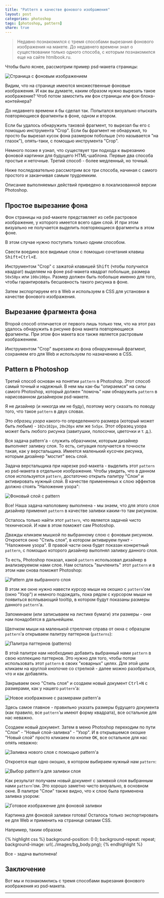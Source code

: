 ```yaml
---
title: "Pattern в качестве фонового изображения"
layout: post
categories: photoshop
tags: [photoshop, pattern]
share: true
---
```


> Недавно познакомился с тремя способами вырезания фонового изображения на макете. До недавнего времени знал о существовании только одного способа, с которым познакомился еще на сайте htmlbook.ru.

Чтобы было яснее, рассмотрим пример psd-макета страницы:

![Страница с фоновым изображением]({{site.url}}/images/uploads/2014/10/background_page.png)

Видим, что на странице имеются множественные фоновые изображения. И как вы думаете, каким образом нужно вырезать такое изображение? Чтоб потом замостить им фон страницы или фон блока-контейнера?

До недавнего времени я бы сделал так. Попытался визуально отыскать повторяющиеся фрагменты в фоне, одном и втором.

Если бы удалось обнаружить таковой фрагмент, то вырезал бы его с помощью инструмента "Crop". Если бы фрагмент не обнаружил, то просто бы вырезал кусок фона размером побольше (что называется "на глазок"), опять-таки, с помощью инструмента "Crop".

Немного позже я узнал, что существует три подхода к вырезанию фоновой картинки для будущего HTML-шаблона. Первые два способа простые и неточные. Третий способ - более медленный, но точный.

Ниже последовательно рассмотрим все три способа, начиная с самого простого и заканчивая самым трудоемким.

Описание выполняемых действий приведено в локализованной версии Photoshop.

## Простое вырезание фона

Фон страницы на psd-макете представляет из себя растровое изображение, у которого имеется всего один слой. И при этом визуально не получается выделить повторяющиеся фрагменты в этом фоне.

В этом случае нужно поступить только одним способом.

Свести воедино все видимые слои с помощью сочетания клавиш <kbd>Shift+Ctrl+E</kbd>.

Инструментом "Crop" с зажатой клавишей <kbd>Shift</kbd> (чтобы получился квадрат) выделяем на фоне psd-макета квадрат побольше, размера `50x50px` или `100x100px`. Размер должен быть побольше именно для того, чтобы гарантировать бесшовность такого рисунка в фоне.

Затем экспортируем его в Web и используем в CSS для установки в качестве фонового изображения.

## Вырезание фрагмента фона

Второй способ отличается от первого лишь только тем, что на этот раз удалось обнаружить в рисунке фона макета повторяющиеся фрагменты. При этом фон макета все также является растровым изображением.

Инструментом "Crop" вырезаем из фона обнаруженный фрагмент, сохраняем его для Web и используем по назначению в CSS.

## Pattern в Photoshop

Третий способ основан на понятии `pattern` в Photoshop. Этот способ самый точный и надежный. В нем мы как-бы "опираемся" на силы самого Photoshop, который должен "помочь" нам обнаружить `pattern` в нарисованном дизайнером psd-макете.

Я не дизайнер (и никогда им не буду), поэтому могу сказать по поводу того, что такое `pattern` в двух словах.

Это *образец узора* какого-то определенного размера (который может быть любым) - `102x102px`, `20x20px` или же `5x5px`. Этот образец узора может быть любого рисунка (завитушки, полосочки, цветочки и т. д.).

Вся задача pattern'а - служить образчиком, которым дизайнер выполняет заливку слоя. То есть, ситуация получается в точности такая, как у верстальщика. Имеется маленький кусочек рисунка, которым дизайнер "мостит" весь слой.

Задача верстальщика при нарезке psd-макета - выделить этот `pattern` из psd-макета в отдельное изображение. Чтобы увидеть, что в данном слое используется `pattern`, достаточно открыть палитру "Слои" и активировать нужный слой. В качестве примененных к слою эффектов должно стоять "Наложение узора":

![Фоновый слой с pattern]({{site.url}}/images/uploads/2014/10/bakground_layer_with_pattern.png)

Все! Наша задача наполовину выполнена - мы знаем, что для этого слоя дизайнер применил `pattern` в качестве заливки каким-то там рисунком.

Осталось только найти этот `pattern`, что является задачей чисто технической. И нам в этом поможет сам Photoshop.

Дважды кликаем мышкой по выбранному слою с фоновым рисунком. Откроется окно "Стиль слоя", в котором активируем пункт - "Наложение узора". В правой части окна будет показан конкретный `pattern`, с помощью которого дизайнер выполнял заливку данного слоя.

То есть, Photoshop показал, какой `pattern` использовал дизайнер в анализируемом нами слое. Нам осталось "вычленить" этот `pattern` и в этом нам снова поможет Photoshop:

![Pattern для выбранного слоя]({{site.url}}/images/uploads/2014/10/background_pattern.png)

В этом же окне нужно навести курсор мыши на окошко с `pattern`'ом (окно "Узор") и немного подождать, пока рядом с курсором мыши не появиться всплывающий tooltip, в котором будут показаны размеры данного `pattern`'а.

Запоминаем (или записываем на листике бумаги) эти размеры - они нам понадобятся в дальнейшем.

Щелчком мыши на маленькой стрелочке справа от окна с образцом `pattern`'а открываем палитру паттернов (`patterns`):

![Палитра паттернов (patterns)]({{site.url}}/images/uploads/2014/10/panel_patterns.png)

В этой палитре нам необходимо добавить выбранный нами `pattern` в свою коллекцию паттернов. Это нужно для того, чтобы потом использовать этот `pattern` в своих "коварных" целях. Для этой цели кликаем на круглой кнопочке со стрелкой - далее можно разобраться, что и как добавлять.

Закрываем окно "Стиль слоя" и создаем новый документ <kbd>Ctrl+N</kbd> с размерами, как у нашего `pattern`'а:

![Новое изображение с размерами pattern'а]({{site.url}}/images/uploads/2014/10/new_image.png)

Здесь самое главное - правильно указать размеры будущего документа (как правило, все `pattern`'ы имеют форму квадрата), все остальное для нас неважно.

Создаем новый документ. Затем в меню Photoshop переходим по пути "Слои" - "Новый слой-заливка" - "Узор". И в открывшемся окошке "Новый слой" просто кликаем по кнопке <kbd>ОК</kbd>, все остальное для нас опять неважно:

![Заливка нового слоя с помощью pattern'а]({{site.url}}/images/uploads/2014/10/new_layer_pattern.png)

Откроется еще одно окошко, в котором выбираем нужный нам `pattern`:

![Выбор pattern'а для заливки слоя]({{site.url}}/images/uploads/2014/10/select_pattern_for_layer.png)

Как результат получаем новый документ с заливкой слоя выбранным нами `pattern`'ом. Это хорошо заметно чисто визуально, в основном окне. В палитре "Слои" также видно, что к слою была применена заливка узором:

![Готовое изображение для фоновой заливки]({{site.url}}/images/uploads/2014/10/new_image_background_ready.png)

Картинка для фоновой заливки готова! Осталось только экспортировать ее для Web и применить на странице силами CSS.

Например, таким образом:

{% highlight css %}
background-position: 0 0;
background-repeat: repeat;
background-image: url(../images/bg_body.png);
{% endhighlight %}

Все - задача выполнена!

## Заключение

Вот мы и познакомились с тремя способами вырезания фонового изображения из psd-макета.

---